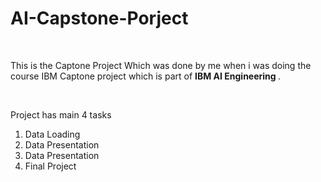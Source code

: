# AI-Capstone-Porject
<br>
<p>This is the Captone Project Which was done by me when i was doing the course <a herf="https://www.coursera.org/learn/ai-deep-learning-capstone/home/welcome"> IBM Captone project </a> which is part of <b><a herf = "https://www.coursera.org/specializations/ai-engineer"> IBM AI Engineering </a></b>.</p>
<br>
<p>Project has main 4 tasks <br>
<ol>
  <li>Data Loading</li>
  <li>Data Presentation </li>
  <li>Data Presentation </li>
  <li>Final Project </li>
 </ol>
 </p>
